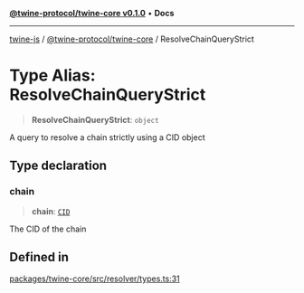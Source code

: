 [**@twine-protocol/twine-core v0.1.0**](../index.md) • **Docs**

***

[twine-js](../../../index.md) / [@twine-protocol/twine-core](../index.md) / ResolveChainQueryStrict

# Type Alias: ResolveChainQueryStrict

> **ResolveChainQueryStrict**: `object`

A query to resolve a chain strictly using a CID object

## Type declaration

### chain

> **chain**: [`CID`](../classes/CID.md)

The CID of the chain

## Defined in

[packages/twine-core/src/resolver/types.ts:31](https://github.com/twine-protocol/twine-js/blob/afcd6a4191783e38a824b15e0910dbcaa4196a95/packages/twine-core/src/resolver/types.ts#L31)
